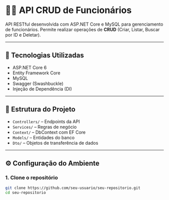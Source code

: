 # 🧑‍💼 API CRUD de Funcionários

API RESTful desenvolvida com ASP.NET Core e MySQL para gerenciamento de funcionários. Permite realizar operações de **CRUD** (Criar, Listar, Buscar por ID e Deletar).

---

## 🚀 Tecnologias Utilizadas

- ASP.NET Core 6
- Entity Framework Core
- MySQL
- Swagger (Swashbuckle)
- Injeção de Dependência (DI)

---

## 📁 Estrutura do Projeto

- `Controllers/` – Endpoints da API
- `Services/` – Regras de negócio
- `Context/` – DbContext com EF Core
- `Models/` – Entidades do banco
- `Dto/` – Objetos de transferência de dados

---

## ⚙️ Configuração do Ambiente

### 1. Clone o repositório

```bash
git clone https://github.com/seu-usuario/seu-repositorio.git
cd seu-repositorio
